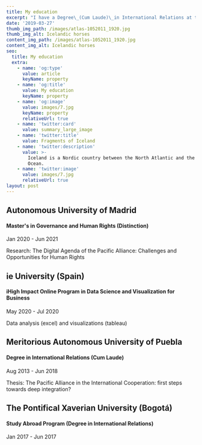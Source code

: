 ```yaml
---
title: My education
excerpt: "I have a Degree\_(Cum Laude)\_in International Relations at the Meritorious Autonomous University of Puebla, and also a Master's (Distinction) in Governance and Human Rights at the Autonomous University of Madrid."
date: '2019-03-27'
thumb_img_path: /images/atlas-1052011_1920.jpg
thumb_img_alt: Icelandic horses
content_img_path: /images/atlas-1052011_1920.jpg
content_img_alt: Icelandic horses
seo:
  title: My education
  extra:
    - name: 'og:type'
      value: article
      keyName: property
    - name: 'og:title'
      value: My education
      keyName: property
    - name: 'og:image'
      value: images/7.jpg
      keyName: property
      relativeUrl: true
    - name: 'twitter:card'
      value: summary_large_image
    - name: 'twitter:title'
      value: Fragments of Iceland
    - name: 'twitter:description'
      value: >-
        Iceland is a Nordic country between the North Atlantic and the Arctic
        Ocean.
    - name: 'twitter:image'
      value: images/7.jpg
      relativeUrl: true
layout: post
---
```

## Autonomous University of Madrid

#### Master's in Governance and Human Rights (Distinction)

Jan 2020 - Jun 2021

Research: The Digital Agenda of the Pacific Alliance: Challenges and Opportunities for Human Rights



## ie University (Spain)

#### iHigh Impact Online Program in Data Science and Visualization for Business

May 2020 - Jul 2020

Data analysis (excel) and visualizations (tableau)

##

## Meritorious Autonomous University of Puebla

#### Degree in International Relations (Cum Laude)

Aug 2013 - Jun 2018

Thesis: The Pacific Alliance in the International Cooperation: first steps towards deep integration?

##

## The Pontifical Xaverian University (Bogotá)

#### Study Abroad Program (Degree in International Relations)

Jan 2017 - Jun 2017
